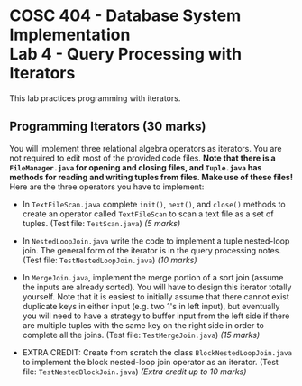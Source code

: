 # COSC 404 - Database System Implementation<br>Lab 4 - Query Processing with Iterators

This lab practices programming with iterators.

## Programming Iterators (30 marks)

You will implement three relational algebra operators as iterators.  You are not required to edit most of the provided code files. **Note that there is a `FileManager.java` for opening and closing files, and `Tuple.java` has methods for reading and writing tuples from files.  Make use of these files!** Here are the three operators you have to implement:

- In `TextFileScan.java` complete `init()`, `next()`, and `close()` methods to create an operator called `TextFileScan` to scan a text file as a set of tuples. (Test file: `TestScan.java`) *(5 marks)*

- In `NestedLoopJoin.java` write the code to implement a tuple nested-loop join.  The general form of the iterator is in the query processing notes. (Test file: `TestNestedLoopJoin.java`) *(10 marks)*

- In `MergeJoin.java`, implement the merge portion of a sort join (assume the inputs are already sorted).  You will have to design this iterator totally yourself.  Note that it is easiest to initially assume that there cannot exist duplicate keys in either input (e.g. two 1's in left input), but eventually you will need to have a strategy to buffer input from the left side if there are multiple tuples with the same key on the right side in order to complete all the joins. (Test file: `TestMergeJoin.java`) *(15
marks)*

- EXTRA CREDIT: Create from scratch the class `BlockNestedLoopJoin.java` to implement the block nested-loop join operator as an iterator. (Test file: `TestNestedBlockJoin.java`) *(Extra credit up to 10 marks)*
